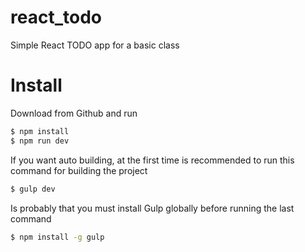 # react_todo
Simple React TODO app for a basic class

# Install

Download from Github and run

```sh
$ npm install
$ npm run dev
```

If you want auto building, at the first time is recommended to run this command for building the project

```sh
$ gulp dev
```

Is probably that you must install Gulp globally before running the last command

```sh
$ npm install -g gulp
```
